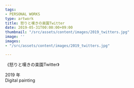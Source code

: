 ```yaml
---
tags:
- PERSONAL WORKS
type: artwork
title: 怒りと嘆きの楽園Twitter
date: 2019-05-31T00:00:00+09:00
thumbnail: "/src/assets/content/images/2019_twitters.jpg"
image: ''
images:
- "/src/assets/content/images/2019_twitters.jpg"

---
```

《怒りと嘆きの楽園Twitter》

2019 年  
Digital painting